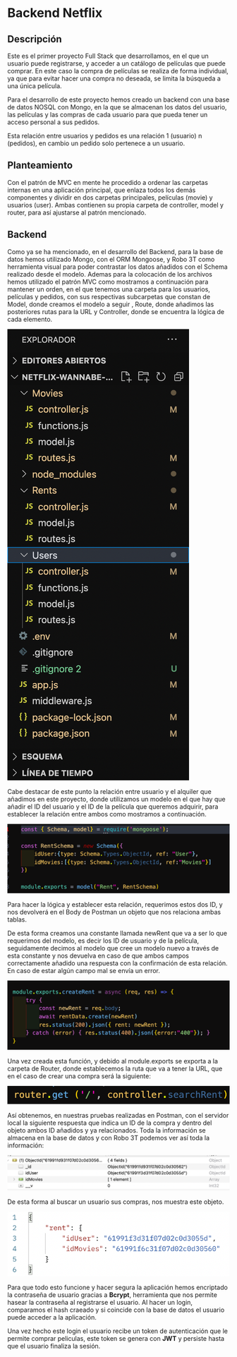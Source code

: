 # Backend Netflix


## Descripción


Este es el primer proyecto Full Stack que desarrollamos, en el que un usuario puede registrarse, y acceder a un catálogo
de películas que puede comprar. En este caso la compra de películas se realiza de forma individual, 
ya que para evitar hacer una compra no deseada, se limita la búsqueda a una única  película.

Para el desarrollo de este proyecto hemos creado un backend con una base de datos NOSQL con Mongo, en la que se almacenan
los datos del usuario, las películas y las compras de cada usuario para que pueda tener un acceso personal a sus pedidos.

Esta relación entre usuarios y pedidos es una relación 1 (usuario) n (pedidos), en cambio un pedido solo pertenece a un usuario. 


## Planteamiento

Con el patrón de MVC en mente he procedido a ordenar las carpetas internas en una aplicación principal, que enlaza 
todos los demás componentes y dividir en dos carpetas principales, películas (movie) y usuarios (user).
Ambas contienen su propia carpeta de controller, model y router, para así ajustarse al patrón mencionado.


## Backend

Como ya se ha mencionado, en el desarrollo del Backend, para la base de datos hemos utilizado Mongo, con el ORM Mongoose,
y Robo 3T como herramienta visual para poder contrastar los datos añadidos con el Schema realizado desde el modelo. 
Ademas para la colocación de los archivos hemos utilizado el patrón MVC como mostramos a continuación para mantener un orden,
en el que tenemos una carpeta para los usuarios, películas y pedidos, con sus respectivas subcarpetas que constan de Model,
donde creamos el modelo a seguir , Route, donde añadimos las posteriores rutas para la URL y Controller,
donde se encuentra la lógica de cada elemento.

![Image text](https://github.com/gricosm/netflix-wannabe-react/blob/1240e0c40b65e49765da9af7f4e41d0f0c439519/MVC.png)

Cabe destacar de este punto la relación entre usuario y el alquiler que añadimos en este proyecto, donde utilizamos 
un modelo en el que hay que añadir el ID del usuario y el ID de la película que queremos adquirir, para establecer 
la relación entre ambos como mostramos a continuación.

![Image text](https://github.com/gricosm/netflix-wannabe-react/blob/1240e0c40b65e49765da9af7f4e41d0f0c439519/Model.png)


Para hacer la lógica y establecer esta relación, requerimos estos dos ID, y nos devolverá en el Body de Postman
un objeto que nos relaciona ambas tablas.

 
De esta forma creamos una constante llamada newRent que va a ser lo que requerimos del modelo, es decir los ID de usuario 
y de la película, seguidamente decimos al modelo que cree un modelo nuevo a través de esta constante y 
nos devuelva en caso de que ambos campos correctamente añadido una respuesta con la confirmación de esta relación. 
En caso de estar algún campo mal se envía un error.

![Image text](https://github.com/gricosm/netflix-wannabe-react/blob/1240e0c40b65e49765da9af7f4e41d0f0c439519/Create_Rent.png)

Una vez creada esta función, y debido al module.exports se exporta a la carpeta de Router, donde establecemos 
la ruta que va a tener la URL, que en el caso de crear una compra será la siguiente:

![Image text](https://github.com/gricosm/netflix-wannabe-react/blob/1240e0c40b65e49765da9af7f4e41d0f0c439519/Router.png)

Así obtenemos, en nuestras pruebas realizadas en Postman, con el servidor local la siguiente respuesta que indica un ID 
de la compra y dentro del objeto ambos ID añadidos y ya relacionados. Toda la información se almacena en la base de datos y con Robo 3T podemos ver así toda la información:

![Image text](https://github.com/gricosm/netflix-wannabe-react/blob/2afbe7c889d484d1c21e5446ae82d71135618a2a/Captura%20de%20pantalla%202021-11-20%20a%20las%2017.20.54.png)

De esta forma al buscar un usuario sus compras, nos muestra este objeto.

![Image text](https://github.com/gricosm/netflix-wannabe-react/blob/2afbe7c889d484d1c21e5446ae82d71135618a2a/Captura%20de%20pantalla%202021-11-20%20a%20las%2017.21.13.png)

Para que todo esto funcione y hacer segura la aplicación hemos encriptado la contraseña de usuario gracias a **Bcrypt**, herramienta que nos permite hasear la contraseña al registrarse el usuario. Al hacer un login, comparamos el hash craeado y si coincide con la base de datos el usuario puede acceder a la aplicación.

Una vez hecho este login el usuario recibe un token de autenticación que le permite comprar peliculas, este token se genera con **JWT** y persiste hasta que el usuario finaliza la sesión.




